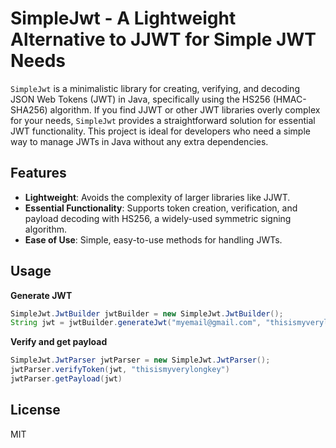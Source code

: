 # SimpleJwt - A Lightweight Alternative to JJWT for Simple JWT Needs

`SimpleJwt` is a minimalistic library for creating, verifying, and decoding JSON Web Tokens (JWT) in Java, specifically using the HS256 (HMAC-SHA256) algorithm. If you find JJWT or other JWT libraries overly complex for your needs, `SimpleJwt` provides a straightforward solution for essential JWT functionality.
This project is ideal for developers who need a simple way to manage JWTs in Java without any extra dependencies.

## Features

- **Lightweight**: Avoids the complexity of larger libraries like JJWT.
- **Essential Functionality**: Supports token creation, verification, and payload decoding with HS256, a widely-used symmetric signing algorithm.
- **Ease of Use**: Simple, easy-to-use methods for handling JWTs.

## Usage
**Generate JWT**
```java
SimpleJwt.JwtBuilder jwtBuilder = new SimpleJwt.JwtBuilder();
String jwt = jwtBuilder.generateJwt("myemail@gmail.com", "thisismyverylongkey");
```
**Verify and get payload**
```java
SimpleJwt.JwtParser jwtParser = new SimpleJwt.JwtParser();
jwtParser.verifyToken(jwt, "thisismyverylongkey")
jwtParser.getPayload(jwt)
```

## License
MIT
